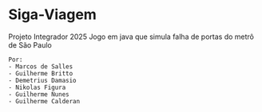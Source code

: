 # Siga-Viagem

Projeto Integrador 2025
    Jogo em java que simula falha de portas do metrô de São Paulo


    Por:
    - Marcos de Salles
    - Guilherme Britto
    - Demetrius Damasio
    - Nikolas Figura
    - Guilherme Nunes
    - Guilherme Calderan
